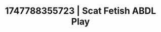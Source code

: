 ---
categories:
- Femme domination
- CPR fetish
- Breath play
- Cumshot compilation
- Creative kink
image: /assets/images/1747788355723.jpg
layout: post
seo:
  description: Featured content with sensual ABDL Play, Scat Fetish. HD images available.
  keywords: ABDL Play, Scat Fetish
  og_image: /assets/images/1747788355723.jpg
  schema_type: VisualArtwork
tags:
- ABDL Play
- Scat Fetish
- '#1747788355723'
title: 1747788355723 | Scat Fetish ABDL Play
---